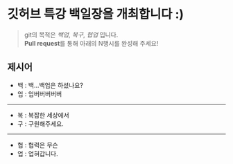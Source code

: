# 깃허브 특강 백일장을 개최합니다 :)
> git의 목적은 *백업*, *복구*, *협업* 입니다.  
> **Pull request**를 통해 아래의 N행시를 완성해 주세요!
## 제시어
- 백 : 백...백업은 하셨나요?
- 업 : 업버버버버버
---
- 복 : 복잡한 세상에서
- 구 : 구원해주세요.
---
- 협 : 협력은 무슨
- 업 : 업혀갑니다.
